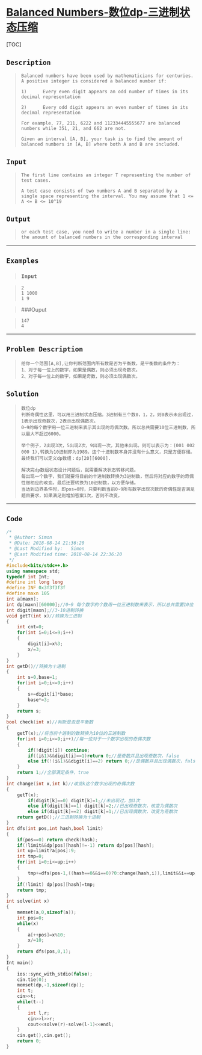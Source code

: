 #  [Balanced Numbers-数位dp-三进制状态压缩](https://vjudge.net/problem/SPOJ-BALNUM)

[TOC]



## ``Description ``

> ```
> Balanced numbers have been used by mathematicians for centuries. A positive integer is considered a balanced number if:
> 
> 1)      Every even digit appears an odd number of times in its decimal representation
> 
> 2)      Every odd digit appears an even number of times in its decimal representation
> 
> For example, 77, 211, 6222 and 112334445555677 are balanced numbers while 351, 21, and 662 are not.
> 
> Given an interval [A, B], your task is to find the amount of balanced numbers in [A, B] where both A and B are included.
> ```

## `Input`

> ```
> The first line contains an integer T representing the number of test cases.
> 
> A test case consists of two numbers A and B separated by a single space representing the interval. You may assume that 1 <= A <= B <= 10^19 
> ```

## `Output`

> ```
> or each test case, you need to write a number in a single line: the amount of balanced numbers in the corresponding interval
> ```

------



## `Examples` 

> ### `Input`

> ```
> 2
> 1 1000
> 1 9
> ```

> ###Ouput

> ```
> 147
> 4
> ```

------



## `Problem Description`

> ```
> 给你一个范围[A,B],让你判断范围内所有数是否为平衡数，是平衡数的条件为：
> 1、对于每一位上的数字，如果是偶数，则必须出现奇数次。
> 2、对于每一位上的数字，如果是奇数，则必须出现偶数次。
> ```

## `Solution`

> ```
> 数位dp
> 判断奇偶性这里，可以用三进制状态压缩。3进制有三个数0，1，2，则0表示未出现过，1表示出现奇数次，2表示出现偶数次。
> 0~9的每个数字用一位三进制来表示其出现的奇偶次数。所以总共需要10位三进制数，所以最大不超过6000。
> 
> 举个例子，2出现3次，5出现2次，9出现一次，其他未出现。则可以表示为：(001 002 000 1),转换为10进制即为1989。这个十进制数本身并没有什么意义，只是方便存储。
> 最终我们可以定义dp数组：dp[20][6000].
> 
> 解决完dp数组状态设计问题后，就需要解决状态转移问题。
> 每出现一个数字，我们就要将目前的十进制数转换为3进制数，然后将对应的数字的奇偶性做相应的改变。最后还要转换为10进制数，以方便存储。
> 当达到边界条件时，即pos=0时，只要判断当前0~9所有数字出现次数的奇偶性是否满足题目要求，如果满足则增加答案1次，否则不改变。
> 
> ```

------



## `Code`

```c++
/*
 * @Author: Simon 
 * @Date: 2018-08-14 21:36:20 
 * @Last Modified by:   Simon 
 * @Last Modified time: 2018-08-14 22:36:20 
 */
#include<bits/stdc++.h>
using namespace std;
typedef int Int;
#define int long long
#define INF 0x3f3f3f3f
#define maxn 105
int a[maxn];
int dp[maxn][60000];//0~9 每个数字的个数用一位三进制数来表示，所以总共需要10位
int digit[maxn];//3-10进制转换
void getT(int x)//转换为三进制
{
    int cnt=0;
    for(int i=0;i<=9;i++)
    {
        digit[i]=x%3;
        x/=3;
    }
}
int getD()//转换为十进制
{
    int s=0,base=1;
    for(int i=0;i<=9;i++)
    {
        s+=digit[i]*base;
        base*=3; 
    }
    return s;
}
bool check(int x)//判断是否是平衡数
{
    getT(x);//将当前十进制的数转换为10位的三进制数
    for(int i=0;i<=9;i++)//每一位对于一个数字出现的奇偶次数
    {
        if(!digit[i]) continue;
        if((i&1)&&digit[i]==1)return 0;//是奇数并且出现奇数次，false
        else if(!(i&1)&&digit[i]==2) return 0;//是偶数并且出现偶数次，false
    }
    return 1;//全部满足条件，true
}
int change(int x,int k)//改变k这个数字出现的奇偶次数
{
    getT(x);
        if(digit[k]==0) digit[k]=1;//未出现过，加1次
        else if(digit[k]==1) digit[k]=2;//已出现奇数次，改变为偶数次
        else if(digit[k]==2) digit[k]=1;//已出现偶数次，改变为奇数次
    return getD();//三进制转换为十进制
}
int dfs(int pos,int hash,bool limit)
{
    if(pos==0) return check(hash);
    if(!limit&&dp[pos][hash]!=-1) return dp[pos][hash];
    int up=limit?a[pos]:9;
    int tmp=0;
    for(int i=0;i<=up;i++)
    {
        tmp+=dfs(pos-1,((hash==0&&i==0)?0:change(hash,i)),limit&&i==up);//特判0
    }
    if(!limit) dp[pos][hash]=tmp;
    return tmp;
}
int solve(int x)
{
    memset(a,0,sizeof(a));
    int pos=0;
    while(x)
    {
        a[++pos]=x%10;
        x/=10;
    }
    return dfs(pos,0,1);
}
Int main()
{
    ios::sync_with_stdio(false);
    cin.tie(0);
    memset(dp,-1,sizeof(dp));
    int t;
    cin>>t;
    while(t--)
    {
        int l,r;
        cin>>l>>r;
        cout<<solve(r)-solve(l-1)<<endl;
    }
    cin.get(),cin.get();
    return 0;
}
```
